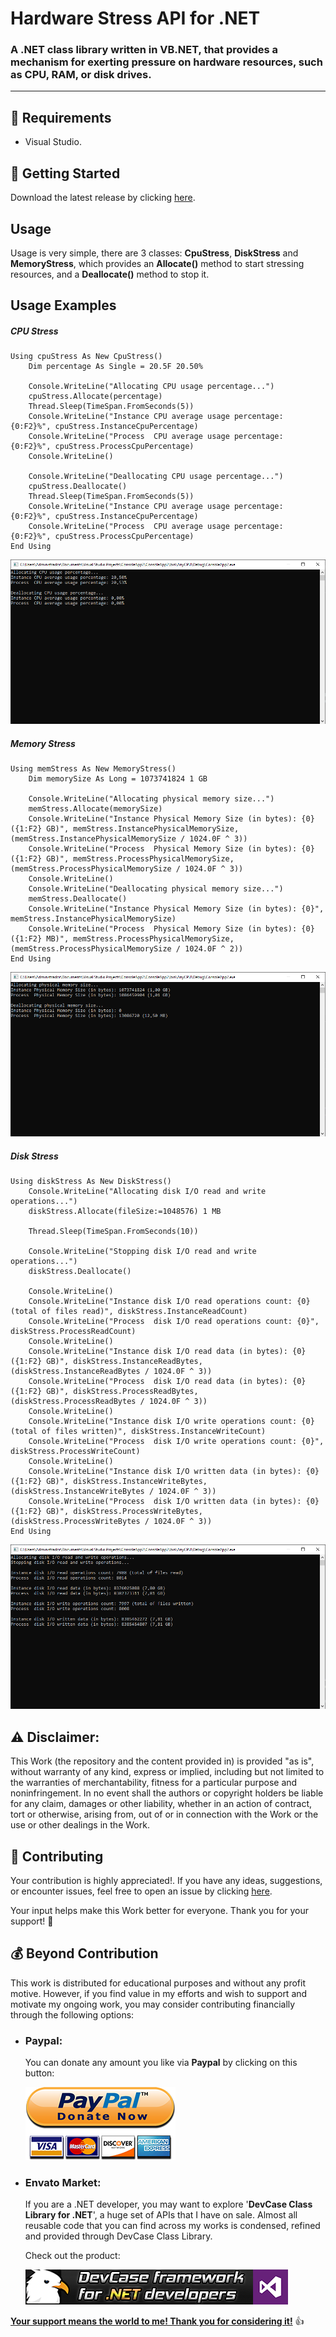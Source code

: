 <!-- Common Project Tags:
command-line 
console-applications 
desktop-app 
desktop-application 
dotnet 
dotnet-core 
netcore 
netframework 
netframework48 
tool 
tools 
vbnet 
visualstudio 
windows 
windows-app 
windows-application 
windows-applications 
 -->

# Hardware Stress API for .NET

### A .NET class library written in VB.NET, that provides a mechanism for exerting pressure on hardware resources, such as CPU, RAM, or disk drives.

------------------

## 📝 Requirements

- Visual Studio.

## 🤖 Getting Started

Download the latest release by clicking [here](https://github.com/ElektroStudios/Hardware-Stress-API-for-.NET-developers/releases/latest).

## Usage

Usage is very simple, there are 3 classes: **CpuStress**, **DiskStress** and **MemoryStress**, which provides an **Allocate()** method to start stressing resources, and a **Deallocate()** method to stop it.

## Usage Examples

##### CPU Stress

```vbnet
Using cpuStress As New CpuStress()
    Dim percentage As Single = 20.5F 20.50%

    Console.WriteLine("Allocating CPU usage percentage...")
    cpuStress.Allocate(percentage)
    Thread.Sleep(TimeSpan.FromSeconds(5))
    Console.WriteLine("Instance CPU average usage percentage: {0:F2}%", cpuStress.InstanceCpuPercentage)
    Console.WriteLine("Process  CPU average usage percentage: {0:F2}%", cpuStress.ProcessCpuPercentage)
    Console.WriteLine()

    Console.WriteLine("Deallocating CPU usage percentage...")
    cpuStress.Deallocate()
    Thread.Sleep(TimeSpan.FromSeconds(5))
    Console.WriteLine("Instance CPU average usage percentage: {0:F2}%", cpuStress.InstanceCpuPercentage)
    Console.WriteLine("Process  CPU average usage percentage: {0:F2}%", cpuStress.ProcessCpuPercentage)
End Using
```

![](/Images/CpuStress-Example.png)

##### Memory Stress

```vbnet
Using memStress As New MemoryStress()
    Dim memorySize As Long = 1073741824 1 GB

    Console.WriteLine("Allocating physical memory size...")
    memStress.Allocate(memorySize)
    Console.WriteLine("Instance Physical Memory Size (in bytes): {0} ({1:F2} GB)", memStress.InstancePhysicalMemorySize, (memStress.InstancePhysicalMemorySize / 1024.0F ^ 3))
    Console.WriteLine("Process  Physical Memory Size (in bytes): {0} ({1:F2} GB)", memStress.ProcessPhysicalMemorySize, (memStress.ProcessPhysicalMemorySize / 1024.0F ^ 3))
    Console.WriteLine()
    Console.WriteLine("Deallocating physical memory size...")
    memStress.Deallocate()
    Console.WriteLine("Instance Physical Memory Size (in bytes): {0}", memStress.InstancePhysicalMemorySize)
    Console.WriteLine("Process  Physical Memory Size (in bytes): {0} ({1:F2} MB)", memStress.ProcessPhysicalMemorySize, (memStress.ProcessPhysicalMemorySize / 1024.0F ^ 2))
End Using
```

![](/Images/MemoryStress-Example.png)

##### Disk Stress

```vbnet
Using diskStress As New DiskStress()
    Console.WriteLine("Allocating disk I/O read and write operations...")
    diskStress.Allocate(fileSize:=1048576) 1 MB

    Thread.Sleep(TimeSpan.FromSeconds(10))

    Console.WriteLine("Stopping disk I/O read and write operations...")
    diskStress.Deallocate()

    Console.WriteLine()
    Console.WriteLine("Instance disk I/O read operations count: {0} (total of files read)", diskStress.InstanceReadCount)
    Console.WriteLine("Process  disk I/O read operations count: {0}", diskStress.ProcessReadCount)
    Console.WriteLine()
    Console.WriteLine("Instance disk I/O read data (in bytes): {0} ({1:F2} GB)", diskStress.InstanceReadBytes, (diskStress.InstanceReadBytes / 1024.0F ^ 3))
    Console.WriteLine("Process  disk I/O read data (in bytes): {0} ({1:F2} GB)", diskStress.ProcessReadBytes, (diskStress.ProcessReadBytes / 1024.0F ^ 3))
    Console.WriteLine()
    Console.WriteLine("Instance disk I/O write operations count: {0} (total of files written)", diskStress.InstanceWriteCount)
    Console.WriteLine("Process  disk I/O write operations count: {0}", diskStress.ProcessWriteCount)
    Console.WriteLine()
    Console.WriteLine("Instance disk I/O written data (in bytes): {0} ({1:F2} GB)", diskStress.InstanceWriteBytes, (diskStress.InstanceWriteBytes / 1024.0F ^ 3))
    Console.WriteLine("Process  disk I/O written data (in bytes): {0} ({1:F2} GB)", diskStress.ProcessWriteBytes, (diskStress.ProcessWriteBytes / 1024.0F ^ 3))
End Using
```

![](/Images/DiskStress-Example.png)

## ⚠️ Disclaimer:

This Work (the repository and the content provided in) is provided "as is", without warranty of any kind, express or implied, including but not limited to the warranties of merchantability, fitness for a particular purpose and noninfringement. In no event shall the authors or copyright holders be liable for any claim, damages or other liability, whether in an action of contract, tort or otherwise, arising from, out of or in connection with the Work or the use or other dealings in the Work.

## 💪 Contributing

Your contribution is highly appreciated!. If you have any ideas, suggestions, or encounter issues, feel free to open an issue by clicking [here](https://github.com/ElektroStudios/Hardware-Stress-API-for-.NET-developers/issues/new/choose). 

Your input helps make this Work better for everyone. Thank you for your support! 🚀

## 💰 Beyond Contribution 

This work is distributed for educational purposes and without any profit motive. However, if you find value in my efforts and wish to support and motivate my ongoing work, you may consider contributing financially through the following options:

 - ### Paypal:
    You can donate any amount you like via **Paypal** by clicking on this button:

    [![Donation Account](Images/Paypal_Donate.png)](https://www.paypal.com/cgi-bin/webscr?cmd=_s-xclick&hosted_button_id=E4RQEV6YF5NZY)

 - ### Envato Market:
   If you are a .NET developer, you may want to explore '**DevCase Class Library for .NET**', a huge set of APIs that I have on sale.
   Almost all reusable code that you can find across my works is condensed, refined and provided through DevCase Class Library.

    Check out the product:
    
   [![DevCase Class Library for .NET](Images/DevCase_Banner.png)](https://codecanyon.net/item/elektrokit-class-library-for-net/19260282)

<u>**Your support means the world to me! Thank you for considering it!**</u> 👍
